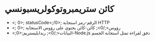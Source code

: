 # كائن ستريمبروتوكولريسبونسي

* <; 0>; statusCode<;/0>; الرقم-رمز استجابة HTTP
* <; 0>; رؤوس<;/0>; كائن-كائن يحتوي على رؤوس الاستجابة
* <;0>;البيانات<;/0>; ريدابليستريم-Node.js دفق لقراءة تمثل استجابة الجسم